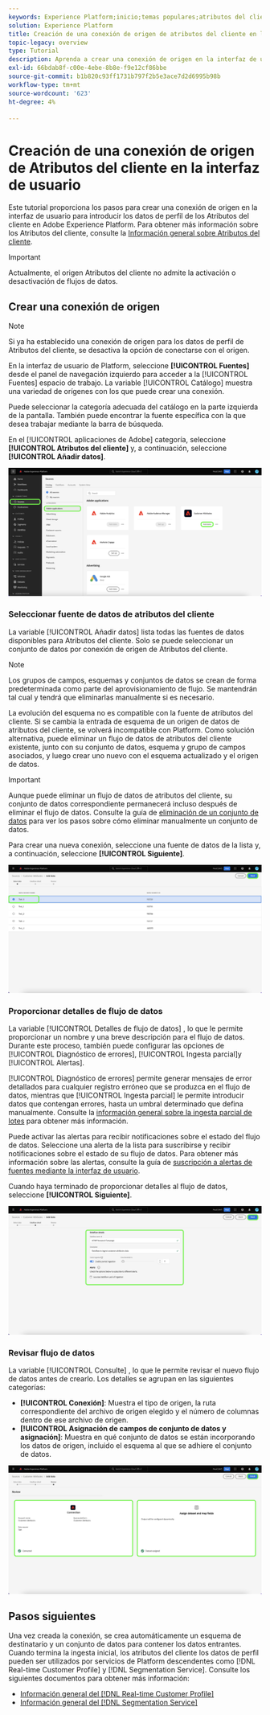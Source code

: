 ```yaml
---
keywords: Experience Platform;inicio;temas populares;atributos del cliente
solution: Experience Platform
title: Creación de una conexión de origen de atributos del cliente en la interfaz de usuario
topic-legacy: overview
type: Tutorial
description: Aprenda a crear una conexión de origen en la interfaz de usuario para introducir los datos de perfil de atributos del cliente en Adobe Experience Platform.
exl-id: 66bdab8f-c00e-4ebe-8b8e-f9e12cf86bbe
source-git-commit: b1b820c93ff1731b797f2b5e3ace7d2d6995b98b
workflow-type: tm+mt
source-wordcount: '623'
ht-degree: 4%

---
```


# Creación de una conexión de origen de Atributos del cliente en la interfaz de usuario

Este tutorial proporciona los pasos para crear una conexión de origen en la interfaz de usuario para introducir los datos de perfil de los Atributos del cliente en Adobe Experience Platform. Para obtener más información sobre los Atributos del cliente, consulte la [Información general sobre Atributos del cliente](https://experienceleague.adobe.com/docs/core-services/interface/customer-attributes/attributes.html?lang=es).

>[!IMPORTANT]
>
>Actualmente, el origen Atributos del cliente no admite la activación o desactivación de flujos de datos.

## Crear una conexión de origen

>[!NOTE]
>
>Si ya ha establecido una conexión de origen para los datos de perfil de Atributos del cliente, se desactiva la opción de conectarse con el origen.

En la interfaz de usuario de Platform, seleccione **[!UICONTROL Fuentes]** desde el panel de navegación izquierdo para acceder a la [!UICONTROL Fuentes] espacio de trabajo. La variable [!UICONTROL Catálogo] muestra una variedad de orígenes con los que puede crear una conexión.

Puede seleccionar la categoría adecuada del catálogo en la parte izquierda de la pantalla. También puede encontrar la fuente específica con la que desea trabajar mediante la barra de búsqueda.

En el [!UICONTROL aplicaciones de Adobe] categoría, seleccione **[!UICONTROL Atributos del cliente]** y, a continuación, seleccione **[!UICONTROL Añadir datos]**.

![catálogo](../../../../images/tutorials/create/customer-attributes/catalog.png)

### Seleccionar fuente de datos de atributos del cliente

La variable [!UICONTROL Añadir datos] lista todas las fuentes de datos disponibles para Atributos del cliente. Solo se puede seleccionar un conjunto de datos por conexión de origen de Atributos del cliente.

>[!NOTE]
>
>Los grupos de campos, esquemas y conjuntos de datos se crean de forma predeterminada como parte del aprovisionamiento de flujo. Se mantendrán tal cual y tendrá que eliminarlas manualmente si es necesario.

La evolución del esquema no es compatible con la fuente de atributos del cliente. Si se cambia la entrada de esquema de un origen de datos de atributos del cliente, se volverá incompatible con Platform. Como solución alternativa, puede eliminar un flujo de datos de atributos del cliente existente, junto con su conjunto de datos, esquema y grupo de campos asociados, y luego crear uno nuevo con el esquema actualizado y el origen de datos.

>[!IMPORTANT]
>
>Aunque puede eliminar un flujo de datos de atributos del cliente, su conjunto de datos correspondiente permanecerá incluso después de eliminar el flujo de datos. Consulte la guía de [eliminación de un conjunto de datos](../../../../../catalog/datasets/user-guide.md) para ver los pasos sobre cómo eliminar manualmente un conjunto de datos.

Para crear una nueva conexión, seleccione una fuente de datos de la lista y, a continuación, seleccione **[!UICONTROL Siguiente]**.

![add-data](../../../../images/tutorials/create/customer-attributes/add-data.png)

### Proporcionar detalles de flujo de datos

La variable [!UICONTROL Detalles de flujo de datos] , lo que le permite proporcionar un nombre y una breve descripción para el flujo de datos. Durante este proceso, también puede configurar las opciones de [!UICONTROL Diagnóstico de errores], [!UICONTROL Ingesta parcial]y [!UICONTROL Alertas].

[!UICONTROL Diagnóstico de errores] permite generar mensajes de error detallados para cualquier registro erróneo que se produzca en el flujo de datos, mientras que [!UICONTROL Ingesta parcial] le permite introducir datos que contengan errores, hasta un umbral determinado que defina manualmente. Consulte la [información general sobre la ingesta parcial de lotes](../../../../../ingestion/batch-ingestion/partial.md) para obtener más información.

Puede activar las alertas para recibir notificaciones sobre el estado del flujo de datos. Seleccione una alerta de la lista para suscribirse y recibir notificaciones sobre el estado de su flujo de datos. Para obtener más información sobre las alertas, consulte la guía de [suscripción a alertas de fuentes mediante la interfaz de usuario](../../alerts.md).

Cuando haya terminado de proporcionar detalles al flujo de datos, seleccione **[!UICONTROL Siguiente]**.

![dataflow-detail](../../../../images/tutorials/create/customer-attributes/dataflow-detail.png)

### Revisar flujo de datos

La variable [!UICONTROL Consulte] , lo que le permite revisar el nuevo flujo de datos antes de crearlo. Los detalles se agrupan en las siguientes categorías:

* **[!UICONTROL Conexión]**: Muestra el tipo de origen, la ruta correspondiente del archivo de origen elegido y el número de columnas dentro de ese archivo de origen.
* **[!UICONTROL Asignación de campos de conjunto de datos y asignación]**: Muestra en qué conjunto de datos se están incorporando los datos de origen, incluido el esquema al que se adhiere el conjunto de datos.

![review](../../../../images/tutorials/create/customer-attributes/review.png)

## Pasos siguientes

Una vez creada la conexión, se crea automáticamente un esquema de destinatario y un conjunto de datos para contener los datos entrantes. Cuando termina la ingesta inicial, los atributos del cliente los datos de perfil pueden ser utilizados por servicios de Platform descendentes como [!DNL Real-time Customer Profile] y [!DNL Segmentation Service]. Consulte los siguientes documentos para obtener más información:

* [Información general del [!DNL Real-time Customer Profile]](../../../../../profile/home.md)
* [Información general del [!DNL Segmentation Service]](../../../../../segmentation/home.md)
